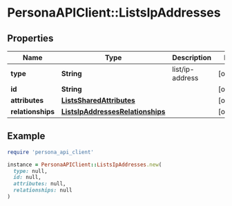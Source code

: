 # PersonaAPIClient::ListsIpAddresses

## Properties

| Name | Type | Description | Notes |
| ---- | ---- | ----------- | ----- |
| **type** | **String** | list/ip-address | [optional] |
| **id** | **String** |  | [optional] |
| **attributes** | [**ListsSharedAttributes**](ListsSharedAttributes.md) |  | [optional] |
| **relationships** | [**ListsIpAddressesRelationships**](ListsIpAddressesRelationships.md) |  | [optional] |

## Example

```ruby
require 'persona_api_client'

instance = PersonaAPIClient::ListsIpAddresses.new(
  type: null,
  id: null,
  attributes: null,
  relationships: null
)
```

